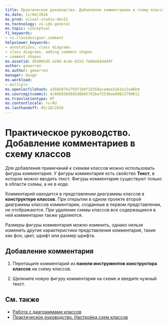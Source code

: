 ```yaml
---
title: Практическое руководство. Добавление комментариев в схему классов (конструктор классов)
ms.date: 11/04/2016
ms.prod: visual-studio-dev15
ms.technology: vs-ide-general
ms.topic: conceptual
f1_keywords:
- vs.classdesigner.comment
helpviewer_keywords:
- annotations, class diagrams
- class diagrams, adding comment shapes
- comment shapes
ms.assetid: d54005d5-a29d-4c4e-b153-feb6e84dd44f
author: gewarren
ms.author: gewarren
manager: douge
ms.workload:
- multiple
ms.openlocfilehash: a3b850741793f1b0f1d358aca9ea3161e12a46b9
ms.sourcegitcommit: 4c0db930d9d5d8b857d3baf2530ae89823799612
ms.translationtype: HT
ms.contentlocale: ru-RU
ms.lasthandoff: 05/10/2018
---
```

# <a name="how-to-add-comments-to-class-diagrams"></a>Практическое руководство. Добавление комментариев в схему классов

Для добавления примечаний к схемам классов можно использовать фигуры комментария. У фигуры комментария есть свойство **Текст**, в которое можно вводить текст. Фигуры комментария существуют только в области схемы, а не в коде.

Комментарий находится в представлении диаграммы классов в **конструкторе классов**. При открытии в одном проекте второй диаграммы классов комментарии, созданные в первом представлении, не отображаются. При удалении схемы классов все содержащиеся в ней комментарии также удаляются.

Размеры фигуры комментария можно изменить, однако нельзя изменить другие характеристики представления комментария, такие как фон, цвет, шрифт или размер шрифта.

## <a name="to-add-a-comment"></a>Добавление комментария

1.  Перетащите комментарий из **панели инструментов конструктора классов** на схему классов.

2.  Щелкните новую фигуру комментария на схеме и введите нужный текст.

## <a name="see-also"></a>См. также

- [Работа с диаграммами классов](working-with-class-diagrams.md)
- [Практическое руководство. Настройка схем классов](how-to-customize-class-diagrams.md)
